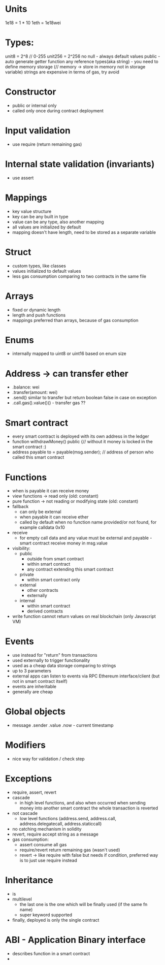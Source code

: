 # Units
1e18 = 1 * 10
1eth = 1e18wei

# Types:
unit8 = 2^8 // 0-255
unit256 = 2^256
no null - always default values
public - auto generate getter function
any reference types(aka string) - you need to define memory storage (// memory -> store in memory not in storage variable)
strings are expensive in terms of gas, try avoid

# Constructor
- public or internal only
- called only once during contract deployment

# Input validation
- use require (return remaining gas)

# Internal state validation (invariants)
- use assert

# Mappings
- key value structure
- key can be any built in type
- value can be any type, also another mapping
- all values are initialized by default
- mapping doesn't have length, need to be stored as a separate variable

# Struct
- custom types, like classes
- values initialized to default values
- less gas consumption comparing to two contracts in the same file

# Arrays
- fixed or dynamic length
- length and push functions
- mappings preferred than arrays, because of gas consumption

# Enums
- internally mapped to uint8 or uint16 based on enum size

# Address -> can transfer ether
- .balance: wei
- .transfer(amount: wei)
- .send() similar to transfer but return boolean false in case on exception
- .call.gas().value()() - transfer gas ??

# Smart contract
- every smart contract is deployed with its own address in the ledger
- function withdrawMoney() public {// without it money is locked in the smart contract :)
- address payable to = payable(msg.sender); // address of person who called this smart contract

# Functions
- when is payable it can receive money
- view functions -> read only (old: constant)
- pure function -> not reading or modifying state (old: constant)
- fallback
  - can only be external
  - when payable it can receive ether
  - called by default when no function name provided/or not found, for example calldata 0x10
- receive
  - for empty call data and any value must be external and payable - smart contract receive money in msg.value
- visibility:
  - public
    - outside from smart contract
    - within smart contract
    - any contract extending this smart contract
  - private
    - within smart contract only
  - external
    - other contracts
    - externally
  - internal
    - within smart contract
    - derived contracts
- write function cannot return values on real blockchain (only Javascript VM)

# Events
 - use instead for "return" from transactions
 - used externally to trigger functionality
 - used as a cheap data storage  comparing to strings
 - up to 3 parameters
 - external apps can listen to events via RPC Ethereum interface/client (but not in smart contract itself)
 - events are inheritable
 - generally are cheap

# Global objects
- message
  .sender
  .value
  .now - current timestamp

# Modifiers
- nice way for validation / check step

# Exceptions
- require, assert, revert
- cascade
  - in high level functions, and also when occurred when sending money into another smart contract the whole transaction is reverted
- not cascade
  - low level functions (address.send, address.call, address.delegatecall, address.staticcall)
- no catching mechanism in solidity
- revert, require accept string as a message
- gas consumption:
  - assert consume all gas
  - require/revert return remaining gas (wasn't used)
  - revert -> like require with false but needs if condition, preferred way is to just use require instead

# Inheritance
  - is
  - multilevel
    - the last one is the one which will be finally used (if the same fn name)
    - super keyword supported
  - finally, deployed is only the single contract

# ABI - Application Binary interface
- describes function in a smart contract
- 